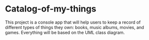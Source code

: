 # Catalog-of-my-things
This project is a console app that will help users to keep a record of different types of things they own: books, music albums, movies, and games. Everything will be based on the UML class diagram.
